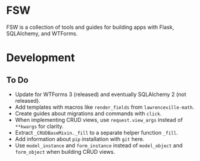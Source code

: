 # FSW

FSW is a collection of tools and guides for building apps with Flask, SQLAlchemy, and WTForms.

# Development

## To Do

- Update for WTForms 3 (released) and eventually SQLAlchemy 2 (not released).
- Add templates with macros like `render_fields` from `lawrenceville-math`.
- Create guides about migrations and commands with `click`.
- When implementing CRUD views, use `request.view_args` instead of `**kwargs` for clarity.
- Extract `_CRUDBaseMixin._fill` to a separate helper function `_fill`.
- Add information about `pip` installation with `git` here.
- Use `model_instance` and `form_instance` instead of `model_object` and `form_object` when building CRUD views.
